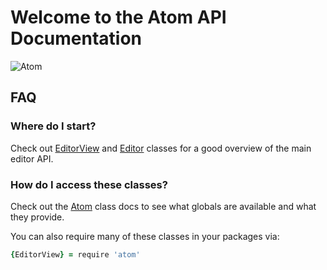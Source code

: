 # Welcome to the Atom API Documentation

![Atom](http://i.imgur.com/OrTvUAD.png)

## FAQ

### Where do I start?

Check out [EditorView][EditorView] and [Editor][Editor] classes for a good
overview of the main editor API.

### How do I access these classes?

Check out the [Atom][Atom] class docs to see what globals are available and
what they provide.

You can also require many of these classes in your packages via:

```coffee
{EditorView} = require 'atom'
```

[Atom]: ../classes/Atom.html
[Editor]: ../classes/Editor.html
[EditorView]: ../classes/EditorView.html
